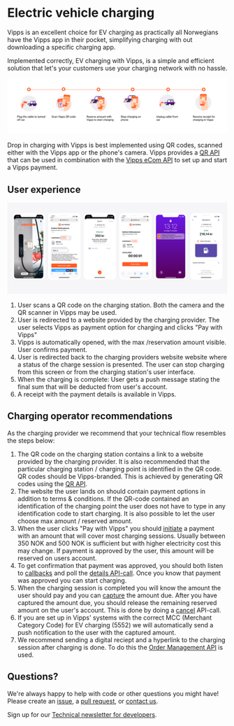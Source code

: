 <!-- START_METADATA
---
title: EV Charging
sidebar_position: 5
---
END_METADATA -->

# Electric vehicle charging

Vipps is an excellent choice for EV charging as practically all Norwegians have
the Vipps app in their pocket, simplifying charging with out downloading a
specific charging app.

Implemented correctly, EV charging with Vipps, is a simple and efficient
solution that let's your customers use your charging network with no hassle.

![EV charging with Vipps](images/ev-charging-process-icons.png)

Drop in charging with Vipps is best implemented using QR codes, scanned either
with the Vipps app or the phone's camera. Vipps provides a
[QR API](https://vippsas.github.io/vipps-developer-docs/docs/APIs/qr-api)
that can be used in combination with the [Vipps eCom API](https://vippsas.github.io/vipps-developer-docs/docs/APIs/ecom-api/) to set up and start a
Vipps payment.

## User experience

![EV charging with Vipps: Screenshots](images/ev-charging-process-screenshots.png)

1. User scans a QR code on the charging station. Both the camera and the QR scanner in Vipps may be used.
2. User is redirected to a website provided by the charging provider. The user selects Vipps as payment option for charging and clicks "Pay with Vipps"
3. Vipps is automatically opened, with the max /reservation amount visible. User confirms payment.
4. User is redirected back to the charging providers website website where a status of the charge session is presented. The user can stop charging from this screen or from the charging station's user interface.
5. When the charging is complete: User gets a push message stating the final sum that will be deducted from user's account.
6. A receipt with the payment details is available in Vipps.

## Charging operator recommendations
As the charging provider we recommend that your technical flow resembles the steps below:

1. The QR code on the charging station contains a link to a website provided by the charging provider. It is also recommended that the particular charging station / charging point is identified in the QR code. QR codes should be Vipps-branded. This is achieved by generating QR codes using the [QR API](https://vippsas.github.io/vipps-developer-docs/docs/APIs/qr-api). 
2. The website the user lands on should contain payment options in addition to terms & conditions. If the QR-code contained an identification of the charging point the user does not have to type in any identification code to start charging. It is also possible to let the user choose max amount / reserved amount.
3. When the user clicks "Pay with Vipps" you should [initiate](https://vippsas.github.io/vipps-developer-docs/docs/APIs/ecom-api/vipps-ecom-api#initiate) a payment with an amount that will cover most charging sessions. Usually between 350 NOK and 500 NOK is sufficient but with higher electricity cost this may change.  If payment is approved by the user, this amount will be reserved on users account.
4. To get confirmation that payment was approved, you should both listen to  [callbacks](https://vippsas.github.io/vipps-developer-docs/docs/APIs/ecom-api/vipps-ecom-api#callbacks) and poll the [details API-call](https://vippsas.github.io/vipps-developer-docs/docs/APIs/ecom-api/vipps-ecom-api#get-payment-details). Once you know that payment was approved you can start charging.
5. When the charging session is completed you will know the amount the user should pay and you can [capture](https://vippsas.github.io/vipps-developer-docs/docs/APIs/ecom-api/vipps-ecom-api#capture) the amount due. After you have captured the amount due, you should release the remaining reserved amount on the user's account. This is done by doing a [cancel](https://vippsas.github.io/vipps-developer-docs/docs/APIs/ecom-api/vipps-ecom-api#cancelling-a-partially-captured-order) API-call.
6. If you are set up in Vipps' systems with the correct MCC (Merchant Category Code) for EV charging (5552) we will automatically send a push notification to the user with the captured amount.
7. We recommend sending a digital reciept and a hyperlink to the charging session after charging is done. To do this the [Order Management API](https://vippsas.github.io/vipps-developer-docs/docs/APIs/order-management-api/) is used.  

## Questions?

We're always happy to help with code or other questions you might have!
Please create an [issue](https://github.com/vippsas/vipps-solutions/issues),
a [pull request](https://github.com/vippsas/vipps-solutions/pulls),
or [contact us](https://github.com/vippsas/vipps-developers/blob/master/contact.md).

Sign up for our [Technical newsletter for developers](https://github.com/vippsas/vipps-developers/tree/master/newsletters).
